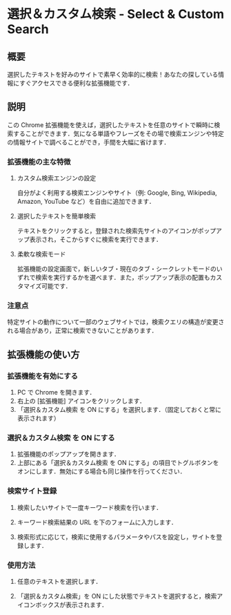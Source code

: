 # 選択＆カスタム検索 - Select & Custom Search

## 概要

選択したテキストを好みのサイトで素早く効率的に検索！あなたの探している情報にすぐアクセスできる便利な拡張機能です．

## 説明

この Chrome 拡張機能を使えば，選択したテキストを任意のサイトで瞬時に検索することができます．気になる単語やフレーズをその場で検索エンジンや特定の情報サイトで調べることができ，手間を大幅に省けます．

### 拡張機能の主な特徴

1. カスタム検索エンジンの設定

   自分がよく利用する検索エンジンやサイト（例: Google, Bing, Wikipedia, Amazon, YouTube など）を自由に追加できます．

2. 選択したテキストを簡単検索

   テキストをクリックすると，登録された検索先サイトのアイコンがポップアップ表示され，そこからすぐに検索を実行できます．

3. 柔軟な検索モード

   拡張機能の設定画面で，新しいタブ・現在のタブ・シークレットモードのいずれで検索を実行するかを選べます．また，ポップアップ表示の配置もカスタマイズ可能です．

### 注意点

特定サイトの動作について一部のウェブサイトでは，検索クエリの構造が変更される場合があり，正常に検索できないことがあります．

## 拡張機能の使い方

### 拡張機能を有効にする

1. PC で Chrome を開きます．
2. 右上の [拡張機能] アイコンをクリックします．
3. 「選択＆カスタム検索 を ON にする」を選択します．（固定しておくと常に表示されます）

### 選択＆カスタム検索 を ON にする

1. 拡張機能のポップアップを開きます．
2. 上部にある「選択＆カスタム検索 を ON にする」の項目でトグルボタンをオンにします．無効にする場合も同じ操作を行ってください．

### 検索サイト登録

1. 検索したいサイトで一度キーワード検索を行います．<br>

1. キーワード検索結果の URL を下のフォームに入力します．

1. 検索形式に応じて，検索に使用するパラメータやパスを設定し，サイトを登録します．

### 使用方法

1. 任意のテキストを選択します．

1. 「選択＆カスタム検索」を ON にした状態でテキストを選択すると，検索アイコンボックスが表示されます．
